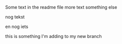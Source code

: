 Some text in the readme file
more text
something else

nog tekst


en nog iets

this is something I'm adding to my new branch